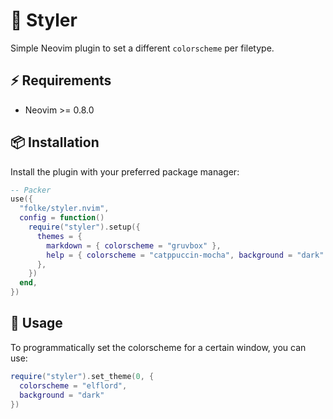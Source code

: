 # 🎨 Styler

Simple Neovim plugin to set a different `colorscheme` per filetype.

## ⚡️ Requirements

- Neovim >= 0.8.0

## 📦 Installation

Install the plugin with your preferred package manager:

```lua
-- Packer
use({
  "folke/styler.nvim",
  config = function()
    require("styler").setup({
      themes = {
        markdown = { colorscheme = "gruvbox" },
        help = { colorscheme = "catppuccin-mocha", background = "dark" },
      },
    })
  end,
})
```

## 🚀 Usage

To programmatically set the colorscheme for a certain window, you can use:

```lua
require("styler").set_theme(0, {
  colorscheme = "elflord",
  background = "dark"
})
```
